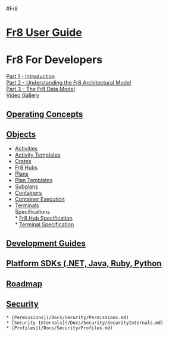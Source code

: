 #Fr8  

[Fr8 User Guide](/Docs/ForUsers/Fr8ForUsers.md)  
=============================

Fr8 For Developers  
===================
[Part 1 - Introduction](/Docs/ForDevelopers/Introduction.md)   
[Part 2 - Understanding the Fr8 Architectural Model](/Docs/ForDevelopers/ArchitecturalModel.md)   
[Part 3 - The Fr8 Data Model](/Docs/ForDevelopers/DataModel.md)  
[Video Gallery](/Docs/ForDevelopers/VideoGallery.md)
    
[Operating Concepts](/Docs/ForDevelopers/OperatingConceptsHome.md)
-----------------------------------------------
       
[Objects](ForDevelopers/Objects/Objects.md)  
-----------------------------------------
* [Activities](/Docs/ForDevelopers/Objects/Activities.md)  
* [Activity Templates](/Docs/ForDevelopers/Objects/ActivityTemplates.md)  
* [Crates](/Docs/ForDevelopers/Objects/Fr8Crates.md)  
* [Fr8 Hubs](/Docs/ForDevelopers/Objects/Fr8Hubs.md)  
* [Plans](/Docs/ForDevelopers/Objects/Plans.md)  
* [Plan Templates](/Docs/ForDevelopers/Objects/Plans/PlanTemplates.md)
* [Subplans](/Docs/ForDevelopers/Objects/Subplans.md)  
* [Containers](/Docs/ForDevelopers/Objects/Containers.md)  
* [Container Execution](/Docs/ForDevelopers/Objects/ContainerExecution.md)  
* [Terminals](/Docs/ForDevelopers/Objects/Terminals.md)        
Specifications  
        * [Fr8 Hub Specification](/Docs/ForDevelopers/Specifications/Fr8HubSpecification.md)  
        * [Terminal Specification](/Docs/ForDevelopers/Specifications/TerminalSpecification.md)  
        
[Development Guides](ForDevelopers/DevGuideHome.md)  
-----------------------------

[Platform SDKs (.NET, Java, Ruby, Python](ForDevelopers/SDKHome.md)
----------------------------------

[Roadmap](/Docs/Roadmap)
--------------------------------------
   
        
   
[Security](/Docs/Security/SecurityOverview.md)  
----------------------------------
    * [Permissions](/Docs/Security/Permissions.md)
    * [Security Internals](/Docs/Security/SecurityInternals.md)
    * [Profiles](/Docs/Security/Profiles.md)
